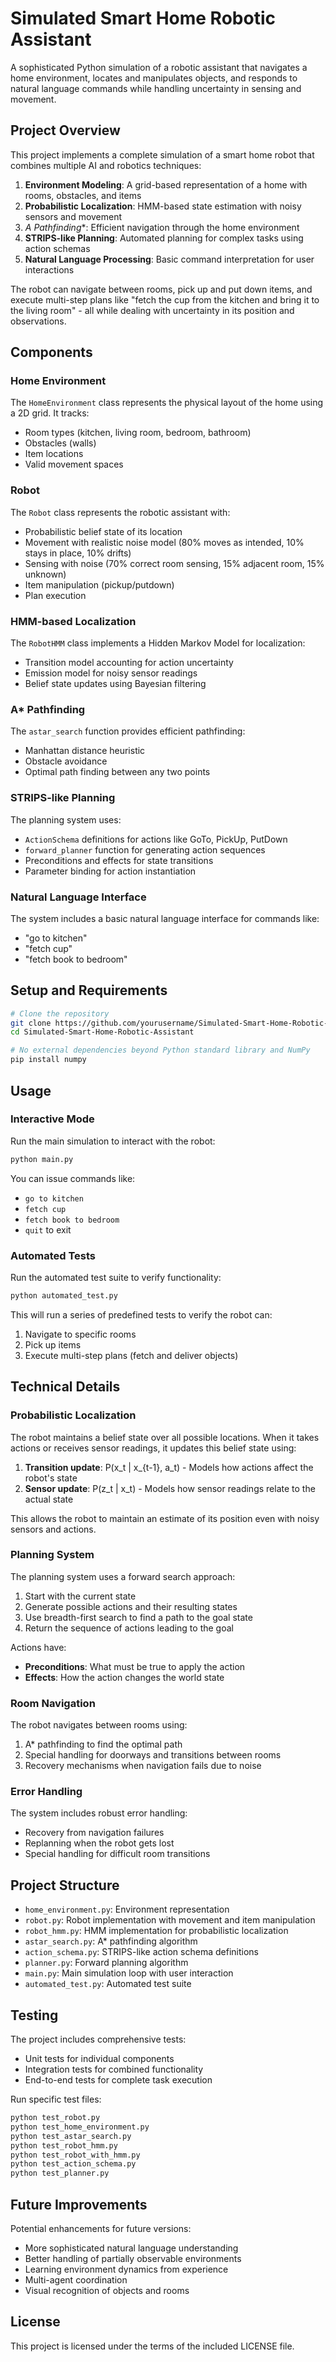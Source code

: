 # Simulated Smart Home Robotic Assistant

A sophisticated Python simulation of a robotic assistant that navigates a home environment, locates and manipulates objects, and responds to natural language commands while handling uncertainty in sensing and movement.

## Project Overview

This project implements a complete simulation of a smart home robot that combines multiple AI and robotics techniques:

1. **Environment Modeling**: A grid-based representation of a home with rooms, obstacles, and items
2. **Probabilistic Localization**: HMM-based state estimation with noisy sensors and movement
3. **A* Pathfinding**: Efficient navigation through the home environment
4. **STRIPS-like Planning**: Automated planning for complex tasks using action schemas
5. **Natural Language Processing**: Basic command interpretation for user interactions

The robot can navigate between rooms, pick up and put down items, and execute multi-step plans like "fetch the cup from the kitchen and bring it to the living room" - all while dealing with uncertainty in its position and observations.

## Components

### Home Environment

The `HomeEnvironment` class represents the physical layout of the home using a 2D grid. It tracks:
- Room types (kitchen, living room, bedroom, bathroom)
- Obstacles (walls)
- Item locations
- Valid movement spaces

### Robot

The `Robot` class represents the robotic assistant with:
- Probabilistic belief state of its location
- Movement with realistic noise model (80% moves as intended, 10% stays in place, 10% drifts)
- Sensing with noise (70% correct room sensing, 15% adjacent room, 15% unknown)
- Item manipulation (pickup/putdown)
- Plan execution

### HMM-based Localization

The `RobotHMM` class implements a Hidden Markov Model for localization:
- Transition model accounting for action uncertainty
- Emission model for noisy sensor readings
- Belief state updates using Bayesian filtering

### A* Pathfinding

The `astar_search` function provides efficient pathfinding:
- Manhattan distance heuristic
- Obstacle avoidance
- Optimal path finding between any two points

### STRIPS-like Planning

The planning system uses:
- `ActionSchema` definitions for actions like GoTo, PickUp, PutDown
- `forward_planner` function for generating action sequences
- Preconditions and effects for state transitions
- Parameter binding for action instantiation

### Natural Language Interface

The system includes a basic natural language interface for commands like:
- "go to kitchen"
- "fetch cup"
- "fetch book to bedroom"

## Setup and Requirements

```bash
# Clone the repository
git clone https://github.com/yourusername/Simulated-Smart-Home-Robotic-Assistant.git
cd Simulated-Smart-Home-Robotic-Assistant

# No external dependencies beyond Python standard library and NumPy
pip install numpy
```

## Usage

### Interactive Mode

Run the main simulation to interact with the robot:

```bash
python main.py
```

You can issue commands like:
- `go to kitchen`
- `fetch cup`
- `fetch book to bedroom`
- `quit` to exit

### Automated Tests

Run the automated test suite to verify functionality:

```bash
python automated_test.py
```

This will run a series of predefined tests to verify the robot can:
1. Navigate to specific rooms
2. Pick up items
3. Execute multi-step plans (fetch and deliver objects)

## Technical Details

### Probabilistic Localization

The robot maintains a belief state over all possible locations. When it takes actions or receives sensor readings, it updates this belief state using:

1. **Transition update**: P(x_t | x_{t-1}, a_t) - Models how actions affect the robot's state
2. **Sensor update**: P(z_t | x_t) - Models how sensor readings relate to the actual state

This allows the robot to maintain an estimate of its position even with noisy sensors and actions.

### Planning System

The planning system uses a forward search approach:
1. Start with the current state
2. Generate possible actions and their resulting states
3. Use breadth-first search to find a path to the goal state
4. Return the sequence of actions leading to the goal

Actions have:
- **Preconditions**: What must be true to apply the action
- **Effects**: How the action changes the world state

### Room Navigation

The robot navigates between rooms using:
1. A* pathfinding to find the optimal path
2. Special handling for doorways and transitions between rooms
3. Recovery mechanisms when navigation fails due to noise

### Error Handling

The system includes robust error handling:
- Recovery from navigation failures
- Replanning when the robot gets lost
- Special handling for difficult room transitions

## Project Structure

- `home_environment.py`: Environment representation
- `robot.py`: Robot implementation with movement and item manipulation
- `robot_hmm.py`: HMM implementation for probabilistic localization
- `astar_search.py`: A* pathfinding algorithm
- `action_schema.py`: STRIPS-like action schema definitions
- `planner.py`: Forward planning algorithm
- `main.py`: Main simulation loop with user interaction
- `automated_test.py`: Automated test suite

## Testing

The project includes comprehensive tests:
- Unit tests for individual components
- Integration tests for combined functionality
- End-to-end tests for complete task execution

Run specific test files:
```bash
python test_robot.py
python test_home_environment.py
python test_astar_search.py
python test_robot_hmm.py
python test_robot_with_hmm.py
python test_action_schema.py
python test_planner.py
```

## Future Improvements

Potential enhancements for future versions:
- More sophisticated natural language understanding
- Better handling of partially observable environments
- Learning environment dynamics from experience
- Multi-agent coordination
- Visual recognition of objects and rooms

## License

This project is licensed under the terms of the included LICENSE file. 